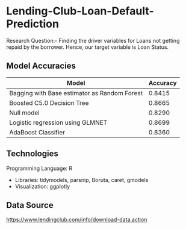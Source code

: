 # Lending-Club-Loan-Default-Prediction

Research Question:- Finding the driver variables for Loans not getting repaid by the borrower. Hence, our target variable is Loan Status.


## Model Accuracies
| Model         | Accuracy      |
| ------------- | ------------- |
| Bagging with Base estimator as Random Forest	  | 0.8415  |
| Boosted C5.0 Decision Tree  | 0.8665  |
| Null model  | 0.8290  |
| Logistic regression using GLMNET  | 0.8699  |
| AdaBoost Classifier  | 0.8360  |

## Technologies
Programming Language: R
- Libraries: tidymodels, parsnip, Boruta, caret, gmodels
- Visualization: ggplotly

## Data Source
https://www.lendingclub.com/info/download-data.action
